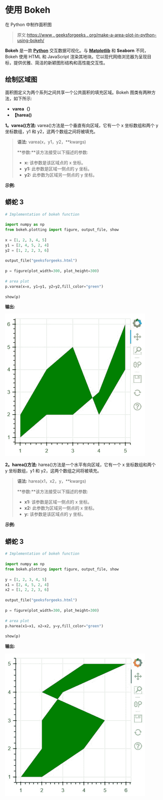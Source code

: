 # 使用 Bokeh

在 Python 中制作面积图

> 原文:[https://www . geeksforgeeks . org/make-a-area-plot-in-python-using-bokeh/](https://www.geeksforgeeks.org/make-an-area-plot-in-python-using-bokeh/)

**Bokeh** 是一款 [**Python**](https://www.geeksforgeeks.org/python-programming-language/) 交互数据可视化。与 [**Matplotlib**](https://www.geeksforgeeks.org/python-introduction-matplotlib/) 和 **Seaborn** 不同，Bokeh 使用 HTML 和 JavaScript 渲染其地块。它以现代网络浏览器为呈现目标，提供优雅、简洁的新颖图形结构和高性能交互性。

## **绘制区域图**

面积图定义为两个系列之间共享一个公共面积的填充区域。Bokeh 图类有两种方法，如下所示:

*   **varea（）**
*   **【harea()**

**1。varea()方法:** varea()方法是一个垂直有向区域，它有一个 x 坐标数组和两个 y 坐标数组，y1 和 y2，这两个数组之间将被填充。

> **语法:** varea(x，y1，y2，**kwargs)
> 
> **参数:**该方法接受以下描述的参数:
> 
> *   **x:** 该参数是该区域点的 x 坐标。
> *   **y1:** 此参数是区域一侧点的 y 坐标。
> *   **y2:** 此参数为区域另一侧点的 y 坐标。

**示例:**

## 蟒蛇 3

```py
# Implementation of bokeh function

import numpy as np 
from bokeh.plotting import figure, output_file, show

x = [1, 2, 3, 4, 5]
y1 = [2, 4, 5, 2, 4]
y2 = [1, 2, 2, 3, 6]

output_file("geeksforgeeks.html")

p = figure(plot_width=300, plot_height=300)

# area plot
p.varea(x=x, y1=y1, y2=y2,fill_color="green")

show(p)
```

**输出:**

![](img/7a26c1ec0a70333978fadf22e4fd22b9.png)

**2。harea()方法:** harea()方法是一个水平有向区域，它有一个 x 坐标数组和两个 y 坐标数组，y1 和 y2，这两个数组之间将被填充。

> **语法:** harea(x1，x2，y，**kwargs)
> 
> **参数:**该方法接受以下描述的参数:
> 
> *   **x1:** 该参数是区域一侧点的 x 坐标。
> *   **x2:** 此参数为区域另一侧点的 x 坐标。
> *   **y:** 该参数是该区域点的 y 坐标。

**示例:**

## 蟒蛇 3

```py
# Implementation of bokeh function

import numpy as np 
from bokeh.plotting import figure, output_file, show

y = [1, 2, 3, 4, 5]
x1 = [2, 4, 5, 2, 4]
x2 = [1, 2, 2, 3, 6]

output_file("geeksforgeeks.html")

p = figure(plot_width=300, plot_height=300)

# area plot
p.harea(x1=x1, x2=x2, y=y,fill_color="green")

show(p)
```

**输出:**

![](img/8416b2752c072399998e83feb7fd4933.png)